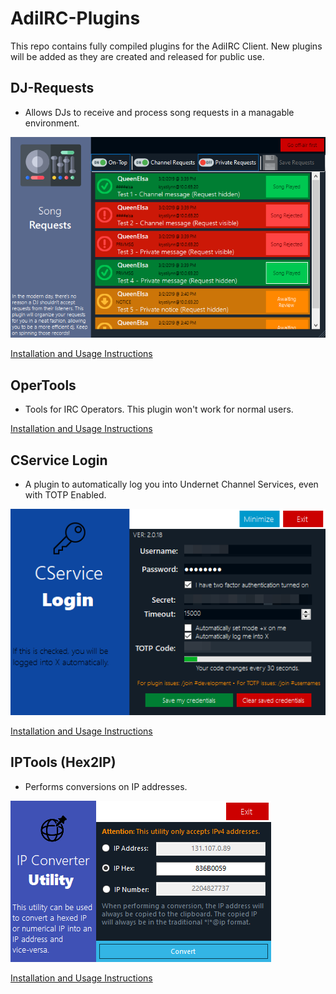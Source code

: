 # AdiIRC-Plugins
This repo contains fully compiled plugins for the AdiIRC Client.
New plugins will be added as they are created and released for public use. 

## DJ-Requests
* Allows DJs to receive and process song requests in a managable environment. 

![Screenshot of DJ-Requests](https://raw.githubusercontent.com/krystinalynn/AdiIRC-Plugins/master/Screenshots/Screenshot_DJ-Requests.png)

[Installation and Usage Instructions](https://github.com/krystinalynn/AdiIRC-Plugins/wiki/AdiIRC-Plugin:-DJ-Requests)

## OperTools
* Tools for IRC Operators. This plugin won't work for normal users. 

[Installation and Usage Instructions](https://github.com/krystinalynn/AdiIRC-Plugins/wiki/AdiIRC-Plugin:-OperTools)

## CService Login
* A plugin to automatically log you into Undernet Channel Services, even with TOTP Enabled.

![Screenshot of CService Login](https://raw.githubusercontent.com/krystinalynn/AdiIRC-Plugins/master/Screenshots/Screenshot_CServiceLogin.png)

[Installation and Usage Instructions](https://github.com/krystinalynn/AdiIRC-Plugins/wiki/AdiIRC-Plugin:-CService-Login)

## IPTools (Hex2IP)
* Performs conversions on IP addresses. 

![Screenshot of IPTools](https://raw.githubusercontent.com/krystinalynn/AdiIRC-Plugins/master/Screenshots/Screenshot_HEX2IP.png)

[Installation and Usage Instructions](https://github.com/krystinalynn/AdiIRC-Plugins/wiki/AdiIRC-Plugin:-IPTools)
